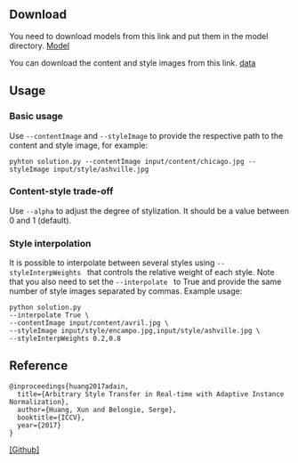 ## Download

You need to download models from this link and put them in the model directory.
[Model](https://drive.google.com/drive/folders/1LTeHsU3Wj4gqMvY7HxEkmLfLK7gmOwfe?usp=sharing)

You can download the content and style images from this link.
[data](https://drive.google.com/drive/folders/1ajwC9PJkuILf81rU97GdllWr2bmKrUz6?usp=sharing)

## Usage
### Basic usage
Use `--contentImage` and `--styleImage` to provide the respective path to the content and style image, for example:
```
pyhton solution.py --contentImage input/content/chicago.jpg --styleImage input/style/ashville.jpg
```
  
### Content-style trade-off
Use `--alpha` to adjust the degree of stylization. It should be a value between 0 and 1 (default).

### Style interpolation
It is possible to interpolate between several styles using `--styleInterpWeights ` that controls the relative weight of each style. Note that you also need to set the `--interpolate ` to True and provide the same number of style images separated by commas. Example usage:
```
python solution.py 
--interpolate True \
--contentImage input/content/avril.jpg \
--styleImage input/style/encampo.jpg,input/style/ashville.jpg \
--styleInterpWeights 0.2,0.8
```

## Reference
```
@inproceedings{huang2017adain,
  title={Arbitrary Style Transfer in Real-time with Adaptive Instance Normalization},
  author={Huang, Xun and Belongie, Serge},
  booktitle={ICCV},
  year={2017}
}
```
[[Github]](https://github.com/xunhuang1995/AdaIN-style)





